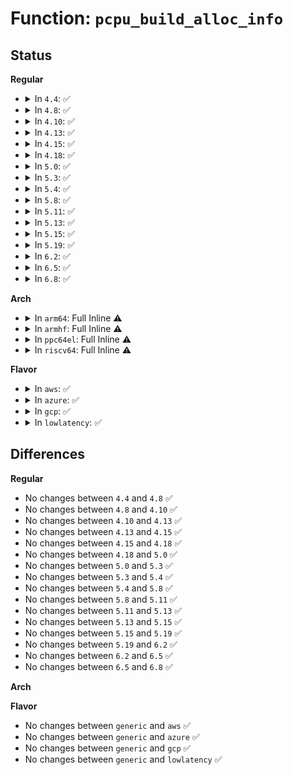 # Function: <code>pcpu_build_alloc_info</code>

## Status
<b>Regular</b>
<ul>
<li>
<details>
<summary>In <code>4.4</code>: ✅</summary>

```c
struct pcpu_alloc_info *pcpu_build_alloc_info(size_t reserved_size, size_t dyn_size, size_t atom_size, pcpu_fc_cpu_distance_fn_t *cpu_distance_fn);
```

**Collision:** Unique Static

**Inline:** No

**Transformation:** False

**Instances:**

```
In mm/percpu.c (ffffffff81f88842)
Location: mm/percpu.c:1774
Inline: False
Direct callers:
  - mm/percpu.c:pcpu_embed_first_chunk
  - mm/percpu.c:pcpu_page_first_chunk
```
**Symbols:**

```
ffffffff81f88842-ffffffff81f88bde: pcpu_build_alloc_info (STB_LOCAL)
```
</details>
</li>
<li>
<details>
<summary>In <code>4.8</code>: ✅</summary>

```c
struct pcpu_alloc_info *pcpu_build_alloc_info(size_t reserved_size, size_t dyn_size, size_t atom_size, pcpu_fc_cpu_distance_fn_t *cpu_distance_fn);
```

**Collision:** Unique Static

**Inline:** No

**Transformation:** False

**Instances:**

```
In mm/percpu.c (ffffffff81fb22b2)
Location: mm/percpu.c:1787
Inline: False
Direct callers:
  - mm/percpu.c:pcpu_page_first_chunk
  - mm/percpu.c:pcpu_embed_first_chunk
```
**Symbols:**

```
ffffffff81fb22b2-ffffffff81fb264b: pcpu_build_alloc_info (STB_LOCAL)
```
</details>
</li>
<li>
<details>
<summary>In <code>4.10</code>: ✅</summary>

```c
struct pcpu_alloc_info *pcpu_build_alloc_info(size_t reserved_size, size_t dyn_size, size_t atom_size, pcpu_fc_cpu_distance_fn_t *cpu_distance_fn);
```

**Collision:** Unique Static

**Inline:** No

**Transformation:** False

**Instances:**

```
In mm/percpu.c (ffffffff81feec84)
Location: mm/percpu.c:1791
Inline: False
Direct callers:
  - mm/percpu.c:pcpu_page_first_chunk
  - mm/percpu.c:pcpu_embed_first_chunk
```
**Symbols:**

```
ffffffff81feec84-ffffffff81fef014: pcpu_build_alloc_info (STB_LOCAL)
```
</details>
</li>
<li>
<details>
<summary>In <code>4.13</code>: ✅</summary>

```c
struct pcpu_alloc_info *pcpu_build_alloc_info(size_t reserved_size, size_t dyn_size, size_t atom_size, pcpu_fc_cpu_distance_fn_t *cpu_distance_fn);
```

**Collision:** Unique Static

**Inline:** No

**Transformation:** False

**Instances:**

```
In mm/percpu.c (ffffffff820d1041)
Location: mm/percpu.c:1812
Inline: False
Direct callers:
  - mm/percpu.c:pcpu_page_first_chunk
  - mm/percpu.c:pcpu_embed_first_chunk
```
**Symbols:**

```
ffffffff820d1041-ffffffff820d13d5: pcpu_build_alloc_info (STB_LOCAL)
```
</details>
</li>
<li>
<details>
<summary>In <code>4.15</code>: ✅</summary>

```c
struct pcpu_alloc_info *pcpu_build_alloc_info(size_t reserved_size, size_t dyn_size, size_t atom_size, pcpu_fc_cpu_distance_fn_t *cpu_distance_fn);
```

**Collision:** Unique Static

**Inline:** No

**Transformation:** False

**Instances:**

```
In mm/percpu.c (ffffffff826d9c77)
Location: mm/percpu.c:2247
Inline: False
Direct callers:
  - mm/percpu.c:pcpu_page_first_chunk
  - mm/percpu.c:pcpu_embed_first_chunk
```
**Symbols:**

```
ffffffff826d9c77-ffffffff826d9ff3: pcpu_build_alloc_info (STB_LOCAL)
```
</details>
</li>
<li>
<details>
<summary>In <code>4.18</code>: ✅</summary>

```c
struct pcpu_alloc_info *pcpu_build_alloc_info(size_t reserved_size, size_t dyn_size, size_t atom_size, pcpu_fc_cpu_distance_fn_t *cpu_distance_fn);
```

**Collision:** Unique Static

**Inline:** No

**Transformation:** False

**Instances:**

```
In mm/percpu.c (ffffffff8270414a)
Location: mm/percpu.c:2257
Inline: False
Direct callers:
  - mm/percpu.c:pcpu_page_first_chunk
  - mm/percpu.c:pcpu_embed_first_chunk
```
**Symbols:**

```
ffffffff8270414a-ffffffff827044e8: pcpu_build_alloc_info (STB_LOCAL)
```
</details>
</li>
<li>
<details>
<summary>In <code>5.0</code>: ✅</summary>

```c
struct pcpu_alloc_info *pcpu_build_alloc_info(size_t reserved_size, size_t dyn_size, size_t atom_size, pcpu_fc_cpu_distance_fn_t *cpu_distance_fn);
```

**Collision:** Unique Static

**Inline:** No

**Transformation:** False

**Instances:**

```
In mm/percpu.c (ffffffff828bb876)
Location: mm/percpu.c:2273
Inline: False
Direct callers:
  - mm/percpu.c:pcpu_page_first_chunk
  - mm/percpu.c:pcpu_embed_first_chunk
```
**Symbols:**

```
ffffffff828bb876-ffffffff828bbc18: pcpu_build_alloc_info (STB_LOCAL)
```
</details>
</li>
<li>
<details>
<summary>In <code>5.3</code>: ✅</summary>

```c
struct pcpu_alloc_info *pcpu_build_alloc_info(size_t reserved_size, size_t dyn_size, size_t atom_size, pcpu_fc_cpu_distance_fn_t *cpu_distance_fn);
```

**Collision:** Unique Static

**Inline:** No

**Transformation:** False

**Instances:**

```
In mm/percpu.c (ffffffff828d2d18)
Location: mm/percpu.c:2533
Inline: False
Direct callers:
  - mm/percpu.c:pcpu_page_first_chunk
  - mm/percpu.c:pcpu_embed_first_chunk
```
**Symbols:**

```
ffffffff828d2d18-ffffffff828d30bb: pcpu_build_alloc_info (STB_LOCAL)
```
</details>
</li>
<li>
<details>
<summary>In <code>5.4</code>: ✅</summary>

```c
struct pcpu_alloc_info *pcpu_build_alloc_info(size_t reserved_size, size_t dyn_size, size_t atom_size, pcpu_fc_cpu_distance_fn_t *cpu_distance_fn);
```

**Collision:** Unique Static

**Inline:** No

**Transformation:** False

**Instances:**

```
In mm/percpu.c (ffffffff828db1ad)
Location: mm/percpu.c:2529
Inline: False
Direct callers:
  - mm/percpu.c:pcpu_page_first_chunk
  - mm/percpu.c:pcpu_embed_first_chunk
```
**Symbols:**

```
ffffffff828db1ad-ffffffff828db550: pcpu_build_alloc_info (STB_LOCAL)
```
</details>
</li>
<li>
<details>
<summary>In <code>5.8</code>: ✅</summary>

```c
struct pcpu_alloc_info *pcpu_build_alloc_info(size_t reserved_size, size_t dyn_size, size_t atom_size, pcpu_fc_cpu_distance_fn_t *cpu_distance_fn);
```

**Collision:** Unique Static

**Inline:** No

**Transformation:** False

**Instances:**

```
In mm/percpu.c (ffffffff82cf91e3)
Location: mm/percpu.c:2506
Inline: False
Direct callers:
  - mm/percpu.c:pcpu_page_first_chunk
  - mm/percpu.c:pcpu_embed_first_chunk
```
**Symbols:**

```
ffffffff82cf91e3-ffffffff82cf957a: pcpu_build_alloc_info (STB_LOCAL)
```
</details>
</li>
<li>
<details>
<summary>In <code>5.11</code>: ✅</summary>

```c
struct pcpu_alloc_info *pcpu_build_alloc_info(size_t reserved_size, size_t dyn_size, size_t atom_size, pcpu_fc_cpu_distance_fn_t *cpu_distance_fn);
```

**Collision:** Unique Static

**Inline:** No

**Transformation:** False

**Instances:**

```
In mm/percpu.c (ffffffff82fe5eea)
Location: mm/percpu.c:2665
Inline: False
Direct callers:
  - mm/percpu.c:pcpu_page_first_chunk
  - mm/percpu.c:pcpu_embed_first_chunk
```
**Symbols:**

```
ffffffff82fe5eea-ffffffff82fe6281: pcpu_build_alloc_info (STB_LOCAL)
```
</details>
</li>
<li>
<details>
<summary>In <code>5.13</code>: ✅</summary>

```c
struct pcpu_alloc_info *pcpu_build_alloc_info(size_t reserved_size, size_t dyn_size, size_t atom_size, pcpu_fc_cpu_distance_fn_t *cpu_distance_fn);
```

**Collision:** Unique Static

**Inline:** No

**Transformation:** False

**Instances:**

```
In mm/percpu.c (ffffffff831f021f)
Location: mm/percpu.c:2666
Inline: False
Direct callers:
  - mm/percpu.c:pcpu_page_first_chunk
  - mm/percpu.c:pcpu_embed_first_chunk
```
**Symbols:**

```
ffffffff831f021f-ffffffff831f0640: pcpu_build_alloc_info (STB_LOCAL)
```
</details>
</li>
<li>
<details>
<summary>In <code>5.15</code>: ✅</summary>

```c
struct pcpu_alloc_info *pcpu_build_alloc_info(size_t reserved_size, size_t dyn_size, size_t atom_size, pcpu_fc_cpu_distance_fn_t *cpu_distance_fn);
```

**Collision:** Unique Static

**Inline:** No

**Transformation:** False

**Instances:**

```
In mm/percpu.c (ffffffff832d5a37)
Location: mm/percpu.c:2854
Inline: False
Direct callers:
  - mm/percpu.c:pcpu_page_first_chunk
  - mm/percpu.c:pcpu_embed_first_chunk
```
**Symbols:**

```
ffffffff832d5a37-ffffffff832d5fcb: pcpu_build_alloc_info (STB_LOCAL)
```
</details>
</li>
<li>
<details>
<summary>In <code>5.19</code>: ✅</summary>

```c
struct pcpu_alloc_info *pcpu_build_alloc_info(size_t reserved_size, size_t dyn_size, size_t atom_size, pcpu_fc_cpu_distance_fn_t *cpu_distance_fn);
```

**Collision:** Unique Static

**Inline:** No

**Transformation:** False

**Instances:**

```
In mm/percpu.c (ffffffff8348a2c9)
Location: mm/percpu.c:2852
Inline: False
Direct callers:
  - mm/percpu.c:pcpu_page_first_chunk
  - mm/percpu.c:pcpu_embed_first_chunk
```
**Symbols:**

```
ffffffff8348a2c9-ffffffff8348a89e: pcpu_build_alloc_info (STB_LOCAL)
```
</details>
</li>
<li>
<details>
<summary>In <code>6.2</code>: ✅</summary>

```c
struct pcpu_alloc_info *pcpu_build_alloc_info(size_t reserved_size, size_t dyn_size, size_t atom_size, pcpu_fc_cpu_distance_fn_t *cpu_distance_fn);
```

**Collision:** Unique Static

**Inline:** No

**Transformation:** False

**Instances:**

```
In mm/percpu.c (ffffffff83ebad60)
Location: mm/percpu.c:2844
Inline: False
Direct callers:
  - mm/percpu.c:pcpu_page_first_chunk
  - mm/percpu.c:pcpu_embed_first_chunk
```
**Symbols:**

```
ffffffff83ebad60-ffffffff83ebb50b: pcpu_build_alloc_info (STB_LOCAL)
```
</details>
</li>
<li>
<details>
<summary>In <code>6.5</code>: ✅</summary>

```c
struct pcpu_alloc_info *pcpu_build_alloc_info(size_t reserved_size, size_t dyn_size, size_t atom_size, pcpu_fc_cpu_distance_fn_t *cpu_distance_fn);
```

**Collision:** Unique Static

**Inline:** No

**Transformation:** False

**Instances:**

```
In mm/percpu.c (ffffffff836e3390)
Location: mm/percpu.c:2844
Inline: False
Direct callers:
  - mm/percpu.c:pcpu_page_first_chunk
  - mm/percpu.c:pcpu_embed_first_chunk
```
**Symbols:**

```
ffffffff836e3390-ffffffff836e3b31: pcpu_build_alloc_info (STB_LOCAL)
```
</details>
</li>
<li>
<details>
<summary>In <code>6.8</code>: ✅</summary>

```c
struct pcpu_alloc_info *pcpu_build_alloc_info(size_t reserved_size, size_t dyn_size, size_t atom_size, pcpu_fc_cpu_distance_fn_t *cpu_distance_fn);
```

**Collision:** Unique Static

**Inline:** No

**Transformation:** False

**Instances:**

```
In mm/percpu.c (ffffffff83915c20)
Location: mm/percpu.c:2864
Inline: False
Direct callers:
  - mm/percpu.c:pcpu_page_first_chunk
  - mm/percpu.c:pcpu_embed_first_chunk
```
**Symbols:**

```
ffffffff83915c20-ffffffff839163c1: pcpu_build_alloc_info (STB_LOCAL)
```
</details>
</li>
</ul>
<b>Arch</b>
<ul>
<li>
<details>
<summary>In <code>arm64</code>: Full Inline ⚠️</summary>

**Collision:** Unique Static

**Inline:** Full

**Transformation:** False

**Instances:**

```
In mm/percpu.c (ffff800011454790)
Location: mm/percpu.c:2529
Inline: True
Inline callers:
  - mm/percpu.c:pcpu_embed_first_chunk
```
</details>
</li>
<li>
<details>
<summary>In <code>armhf</code>: Full Inline ⚠️</summary>

**Collision:** Unique Static

**Inline:** Full

**Transformation:** False

**Instances:**

```
In mm/percpu.c (c152f52c)
Location: mm/percpu.c:2529
Inline: True
Inline callers:
  - mm/percpu.c:pcpu_embed_first_chunk
```
</details>
</li>
<li>
<details>
<summary>In <code>ppc64el</code>: Full Inline ⚠️</summary>

**Collision:** Unique Static

**Inline:** Full

**Transformation:** False

**Instances:**

```
In mm/percpu.c (c00000000137d098)
Location: mm/percpu.c:2529
Inline: True
Inline callers:
  - mm/percpu.c:pcpu_embed_first_chunk
```
</details>
</li>
<li>
<details>
<summary>In <code>riscv64</code>: Full Inline ⚠️</summary>

**Collision:** Unique Static

**Inline:** Full

**Transformation:** False

**Instances:**

```
In mm/percpu.c (ffffffe0000139a8)
Location: mm/percpu.c:2529
Inline: True
Inline callers:
  - mm/percpu.c:pcpu_embed_first_chunk
```
</details>
</li>
</ul>
<b>Flavor</b>
<ul>
<li>
<details>
<summary>In <code>aws</code>: ✅</summary>

```c
struct pcpu_alloc_info *pcpu_build_alloc_info(size_t reserved_size, size_t dyn_size, size_t atom_size, pcpu_fc_cpu_distance_fn_t *cpu_distance_fn);
```

**Collision:** Unique Static

**Inline:** No

**Transformation:** False

**Instances:**

```
In mm/percpu.c (ffffffff828c4061)
Location: mm/percpu.c:2529
Inline: False
Direct callers:
  - mm/percpu.c:pcpu_page_first_chunk
  - mm/percpu.c:pcpu_embed_first_chunk
```
**Symbols:**

```
ffffffff828c4061-ffffffff828c4404: pcpu_build_alloc_info (STB_LOCAL)
```
</details>
</li>
<li>
<details>
<summary>In <code>azure</code>: ✅</summary>

```c
struct pcpu_alloc_info *pcpu_build_alloc_info(size_t reserved_size, size_t dyn_size, size_t atom_size, pcpu_fc_cpu_distance_fn_t *cpu_distance_fn);
```

**Collision:** Unique Static

**Inline:** No

**Transformation:** False

**Instances:**

```
In mm/percpu.c (ffffffff828bc786)
Location: mm/percpu.c:2529
Inline: False
Direct callers:
  - mm/percpu.c:pcpu_page_first_chunk
  - mm/percpu.c:pcpu_embed_first_chunk
```
**Symbols:**

```
ffffffff828bc786-ffffffff828bcb29: pcpu_build_alloc_info (STB_LOCAL)
```
</details>
</li>
<li>
<details>
<summary>In <code>gcp</code>: ✅</summary>

```c
struct pcpu_alloc_info *pcpu_build_alloc_info(size_t reserved_size, size_t dyn_size, size_t atom_size, pcpu_fc_cpu_distance_fn_t *cpu_distance_fn);
```

**Collision:** Unique Static

**Inline:** No

**Transformation:** False

**Instances:**

```
In mm/percpu.c (ffffffff828d6de1)
Location: mm/percpu.c:2529
Inline: False
Direct callers:
  - mm/percpu.c:pcpu_page_first_chunk
  - mm/percpu.c:pcpu_embed_first_chunk
```
**Symbols:**

```
ffffffff828d6de1-ffffffff828d7184: pcpu_build_alloc_info (STB_LOCAL)
```
</details>
</li>
<li>
<details>
<summary>In <code>lowlatency</code>: ✅</summary>

```c
struct pcpu_alloc_info *pcpu_build_alloc_info(size_t reserved_size, size_t dyn_size, size_t atom_size, pcpu_fc_cpu_distance_fn_t *cpu_distance_fn);
```

**Collision:** Unique Static

**Inline:** No

**Transformation:** False

**Instances:**

```
In mm/percpu.c (ffffffff828dc202)
Location: mm/percpu.c:2529
Inline: False
Direct callers:
  - mm/percpu.c:pcpu_page_first_chunk
  - mm/percpu.c:pcpu_embed_first_chunk
```
**Symbols:**

```
ffffffff828dc202-ffffffff828dc5a5: pcpu_build_alloc_info (STB_LOCAL)
```
</details>
</li>
</ul>

## Differences
<b>Regular</b>
<ul>
<li>
No changes between <code>4.4</code> and <code>4.8</code> ✅
</li>
<li>
No changes between <code>4.8</code> and <code>4.10</code> ✅
</li>
<li>
No changes between <code>4.10</code> and <code>4.13</code> ✅
</li>
<li>
No changes between <code>4.13</code> and <code>4.15</code> ✅
</li>
<li>
No changes between <code>4.15</code> and <code>4.18</code> ✅
</li>
<li>
No changes between <code>4.18</code> and <code>5.0</code> ✅
</li>
<li>
No changes between <code>5.0</code> and <code>5.3</code> ✅
</li>
<li>
No changes between <code>5.3</code> and <code>5.4</code> ✅
</li>
<li>
No changes between <code>5.4</code> and <code>5.8</code> ✅
</li>
<li>
No changes between <code>5.8</code> and <code>5.11</code> ✅
</li>
<li>
No changes between <code>5.11</code> and <code>5.13</code> ✅
</li>
<li>
No changes between <code>5.13</code> and <code>5.15</code> ✅
</li>
<li>
No changes between <code>5.15</code> and <code>5.19</code> ✅
</li>
<li>
No changes between <code>5.19</code> and <code>6.2</code> ✅
</li>
<li>
No changes between <code>6.2</code> and <code>6.5</code> ✅
</li>
<li>
No changes between <code>6.5</code> and <code>6.8</code> ✅
</li>
</ul>
<b>Arch</b>
<ul>
</ul>
<b>Flavor</b>
<ul>
<li>
No changes between <code>generic</code> and <code>aws</code> ✅
</li>
<li>
No changes between <code>generic</code> and <code>azure</code> ✅
</li>
<li>
No changes between <code>generic</code> and <code>gcp</code> ✅
</li>
<li>
No changes between <code>generic</code> and <code>lowlatency</code> ✅
</li>
</ul>
